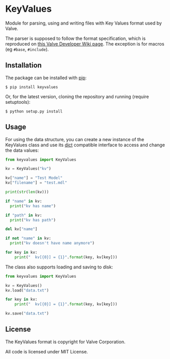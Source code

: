 KeyValues
=========

Module for parsing, using and writing files with Key Values format used by Valve.

The parser is supposed to follow the format specification, which is reproduced on [this Valve Developer Wiki page](https://developer.valvesoftware.com/wiki/KeyValues). The exception is for macros (eg `#base`, `#include`).

## Installation

The package can be installed with [pip](http://www.pip-installer.org/en/latest/):

    $ pip install keyvalues

Or, for the latest version, cloning the repository and running (require setuptools):

    $ python setup.py install

## Usage

For using the data structure, you can create a new instance of the KeyValues class and use its [dict](http://docs.python.org/3.3/library/stdtypes.html#mapping-types-dict) compatible interface to access and change the data values:

```python
from keyvalues import KeyValues

kv = KeyValues("kv")

kv["name"] = "Test Model"
kv["filename"] = "test.mdl"

print(str(len(kv)))

if "name" in kv:
  print("kv has name")

if "path" in kv:
  print("kv has path")

del kv["name"]

if not "name" in kv:
  print("kv doesn't have name anymore")

for key in kv:
    print("  kv[{0}] = {1}".format(key, kv[key]))
```

The class also supports loading and saving to disk:

```python
from keyvalues import KeyValues

kv = KeyValues()
kv.load("data.txt")

for key in kv:
    print("  kv[{0}] = {1}".format(key, kv[key]))

kv.save("data.txt")
```

## License

The KeyValues format is copyright for Valve Corporation.

All code is licensed under MIT License.
